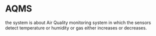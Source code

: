 # AQMS
the system is about Air Quality monitoring system in which the sensors detect temperature or humidity or gas either increases or decreases.

